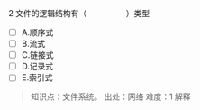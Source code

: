2
文件的逻辑结构有（　　　　　）类型
- [ ] A.顺序式 
- [ ] B.流式 
- [ ] C.链接式 
- [ ] D.记录式 
- [ ] E.索引式

> 知识点：文件系统。
> 出处：网络
> 难度：1
> 解释
